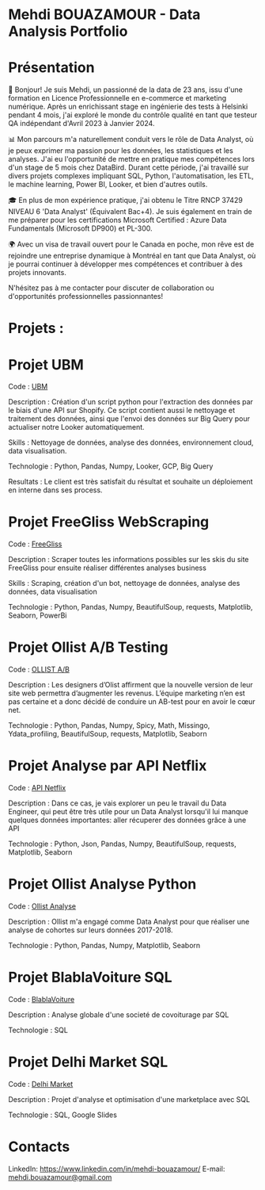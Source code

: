 # Mehdi BOUAZAMOUR - Data Analysis Portfolio

# Présentation

👋 Bonjour! Je suis Mehdi, un passionné de la data de 23 ans, issu d'une formation en Licence Professionnelle en e-commerce et marketing numérique. Après un enrichissant stage en ingénierie des tests à Helsinki pendant 4 mois, j'ai exploré le monde du contrôle qualité en tant que testeur QA indépendant d'Avril 2023 à Janvier 2024.

📊 Mon parcours m'a naturellement conduit vers le rôle de Data Analyst, où je peux exprimer ma passion pour les données, les statistiques et les analyses. J'ai eu l'opportunité de mettre en pratique mes compétences lors d'un stage de 5 mois chez DataBird. Durant cette période, j'ai travaillé sur divers projets complexes impliquant SQL, Python, l'automatisation, les ETL, le machine learning, Power BI, Looker, et bien d'autres outils.

🎓 En plus de mon expérience pratique, j'ai obtenu le Titre RNCP 37429 NIVEAU 6 'Data Analyst' (Équivalent Bac+4). Je suis également en train de me préparer pour les certifications Microsoft Certified : Azure Data Fundamentals (Microsoft DP900) et PL-300.

🌍 Avec un visa de travail ouvert pour le Canada en poche, mon rêve est de rejoindre une entreprise dynamique à Montréal en tant que Data Analyst, où je pourrai continuer à développer mes compétences et contribuer à des projets innovants.

N'hésitez pas à me contacter pour discuter de collaboration ou d'opportunités professionnelles passionnantes!


# Projets :

# Projet UBM

Code : [UBM](https://github.com/MehdiBouazamour/UBM-BigQuery-Looker)

Description : Création d'un script python pour l'extraction des données par le biais d'une API sur Shopify. Ce script contient aussi le nettoyage et traitement des données, ainsi que l'envoi des données sur Big Query pour actualiser notre Looker automatiquement.

Skills : Nettoyage de données, analyse des données, environnement cloud, data visualisation.

Technologie : Python, Pandas, Numpy, Looker, GCP, Big Query

Resultats : Le client est très satisfait du résultat et souhaite un déploiement en interne dans ses process.




# Projet FreeGliss WebScraping

Code : [FreeGliss](https://github.com/MehdiBouazamour/FreeGliss-WebScraping)

Description : Scraper toutes les informations possibles sur les skis du site FreeGliss pour ensuite réaliser différentes analyses business

Skills : Scraping, création d'un bot, nettoyage de données, analyse des données, data visualisation

Technologie : Python, Pandas, Numpy, BeautifulSoup, requests, Matplotlib, Seaborn, PowerBi




# Projet Ollist A/B Testing

Code : [OLLIST A/B](https://github.com/MehdiBouazamour/Ollist-A-B-testing)

Description : Les designers d’Olist affirment que la nouvelle version de leur site web permettra d’augmenter les revenus. L’équipe marketing n’en est pas certaine et a donc décidé de 
conduire un AB-test pour en avoir le cœur net.

Technologie : Python, Pandas, Numpy, Spicy, Math, Missingo, Ydata_profiling, BeautifulSoup, requests, Matplotlib, Seaborn




# Projet Analyse par API Netflix 

Code : [API Netflix](https://github.com/MehdiBouazamour/Analyse-par-une-API)

Description : Dans ce cas, je vais explorer un peu le travail du Data Engineer, qui peut être très utile pour un Data Analyst lorsqu'il lui manque quelques données importantes: aller récuperer des données grâce à une API

Technologie : Python, Json, Pandas, Numpy, BeautifulSoup, requests, Matplotlib, Seaborn




# Projet Ollist Analyse Python

Code : [Ollist Analyse](https://github.com/MehdiBouazamour/Ollist-PYTHON)

Description : Ollist m'a engagé comme Data Analyst pour que réaliser une analyse de cohortes sur leurs données 2017-2018.

Technologie : Python, Pandas, Numpy, Matplotlib, Seaborn




# Projet BlablaVoiture SQL

Code : [BlablaVoiture](https://github.com/MehdiBouazamour/BlablaVoiture-SQL)

Description : Analyse globale d'une societé de covoiturage par SQL

Technologie : SQL




# Projet Delhi Market SQL

Code : [Delhi Market](https://github.com/MehdiBouazamour/Delhi-Market-SQL)

Description : Projet d'analyse et optimisation d'une marketplace avec SQL

Technologie : SQL, Google Slides




# Contacts
LinkedIn: https://www.linkedin.com/in/mehdi-bouazamour/
E-mail: mehdi.bouazamour@gmail.com
